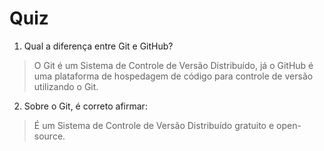 # Quiz

1. Qual a diferença entre Git e GitHub?

> O Git é um Sistema de Controle de Versão Distribuído, já o GitHub é uma plataforma de hospedagem de código para controle de versão utilizando o Git.

2. Sobre o Git, é correto afirmar:

> É um Sistema de Controle de Versão Distribuído gratuito e open-source.
